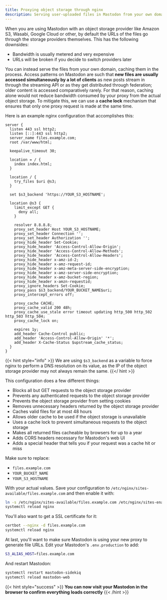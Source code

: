 ```yaml
---
title: Proxying object storage through nginx
description: Serving user-uploaded files in Mastodon from your own domain
---
```


When you are using Mastodon with an object storage provider like Amazon S3, Wasabi, Google Cloud or other, by default the URLs of the files go through the storage providers themselves. This has the following downsides:

- Bandwidth is usually metered and very expensive
- URLs will be broken if you decide to switch providers later

You can instead serve the files from your own domain, caching them in the process. Access patterns on Mastodon are such that **new files are usually accessed simultaneously by a lot of clients** as new posts stream in through the streaming API or as they get distributed through federation; older content is accessed comparatively rarely. For that reason, caching alone would not reduce bandwidth consumed by your proxy from the actual object storage. To mitigate this, we can use a **cache lock** mechanism that ensures that only one proxy request is made at the same time.

Here is an example nginx configuration that accomplishes this:

```nginx
server {
  listen 443 ssl http2;
  listen [::]:443 ssl http2;
  server_name files.example.com;
  root /var/www/html;

  keepalive_timeout 30;

  location = / {
    index index.html;
  }

  location / {
    try_files $uri @s3;
  }

  set $s3_backend 'https://YOUR_S3_HOSTNAME';

  location @s3 {
    limit_except GET {
      deny all;
    }

    resolver 8.8.8.8;
    proxy_set_header Host YOUR_S3_HOSTNAME;
    proxy_set_header Connection '';
    proxy_set_header Authorization '';
    proxy_hide_header Set-Cookie;
    proxy_hide_header 'Access-Control-Allow-Origin';
    proxy_hide_header 'Access-Control-Allow-Methods';
    proxy_hide_header 'Access-Control-Allow-Headers';
    proxy_hide_header x-amz-id-2;
    proxy_hide_header x-amz-request-id;
    proxy_hide_header x-amz-meta-server-side-encryption;
    proxy_hide_header x-amz-server-side-encryption;
    proxy_hide_header x-amz-bucket-region;
    proxy_hide_header x-amzn-requestid;
    proxy_ignore_headers Set-Cookie;
    proxy_pass $s3_backend/YOUR_BUCKET_NAME$uri;
    proxy_intercept_errors off;

    proxy_cache CACHE;
    proxy_cache_valid 200 48h;
    proxy_cache_use_stale error timeout updating http_500 http_502 http_503 http_504;
    proxy_cache_lock on;

    expires 1y;
    add_header Cache-Control public;
    add_header 'Access-Control-Allow-Origin' '*';
    add_header X-Cache-Status $upstream_cache_status;
  }
}
```

{{< hint style="info" >}}
We are using `$s3_backend` as a variable to force nginx to perform a DNS resolution on its value, as the IP of the object storage provider may not always remain the same.
{{</ hint >}}

This configuration does a few different things:

- Blocks all but GET requests to the object storage provider
- Prevents any authenticated requests to the object storage provider
- Prevents the object storage provider from setting cookies
- Removes unnecessary headers returned by the object storage provider
- Caches valid files for at most 48 hours
- Allows older cache to be used if the object storage is unavailable
- Uses a cache lock to prevent simultaneous requests to the object storage
- Makes all returned files cacheable by browsers for up to a year
- Adds CORS headers necessary for Mastodon's web UI
- Adds a special header that tells you if your request was a cache hit or miss

Make sure to replace:

- `files.example.com`
- `YOUR_BUCKET_NAME`
- `YOUR_S3_HOSTNAME`

With your actual values. Save your configuration to `/etc/nginx/sites-available/files.example.com` and then enable it with:

```bash
ln -s /etc/nginx/sites-available/files.example.com /etc/nginx/sites-enabled/
systemctl reload nginx
```

You'll also want to get a SSL certificate for it:

```bash
certbot --nginx -d files.example.com
systemctl reload nginx
```

At last, you'll want to make sure Mastodon is using your new proxy to generate file URLs. Edit your Mastodon's `.env.production` to add:

```bash
S3_ALIAS_HOST=files.example.com
```

And restart Mastodon:

```bash
systemctl restart mastodon-sidekiq
systemctl reload mastodon-web
```

{{< hint style="success" >}}
**You can now visit your Mastodon in the browser to confirm everything loads correctly**
{{< /hint >}}

